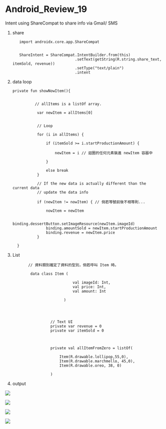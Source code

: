 # Android_Review_19
Intent using ShareCompat to share info via Gmail/ SMS


1. share


          import androidx.core.app.ShareCompat


          ShareIntent = ShareCompat.IntentBuilder.from(this)
                                   .setText(getString(R.string.share_text, itemSold, revenue))
                                   .setType("text/plain")
                                   .intent


2. data loop


       private fun showNowItem(){
       
                 
                 // allItems is a listOf array.

                  var newItem = allItems[0]
                  
                  
                  // Loop

                  for (i in allItems) {

                      if (itemSold >= i.startProductionAmount) {
                      
                          newItem = i // 迴圈的任何元素裝進 newItem 容器中

                      }
          
                      else break
                  }

                  // If the new data is actually different than the current data
                  // update the data info
                  
                  if (newItem != nowItem) { // 倘若等號前後不相等則...

                      nowItem = newItem

                      binding.dessertButton.setImageResource(newItem.imageId)
                      binding.amountSold = newItem.startProductionAmount
                      binding.revenue = newItem.price
                  }

         }


4. List



              // 資料類別確定了資料的型別，倘若呼叫 Item 時。
              
               data class Item (

                                  val imageId: Int,
                                  val price: Int,
                                  val amount: Int

                              )




                        // Text UI
                        private var revenue = 0
                        private var itemSold = 0



                        private val allItemFromZero = listOf(

                            Item(R.drawable.lollipop,55,0),
                            Item(R.drawable.marchmello, 45,0),
                            Item(R.drawable.oreo, 38, 0)

                        )



5. output

![](https://raw.githubusercontent.com/QueenieCplusplus/Android_Review_19/main/2.png)

![](https://raw.githubusercontent.com/QueenieCplusplus/Android_Review_19/main/3.png)

![](https://raw.githubusercontent.com/QueenieCplusplus/Android_Review_19/main/4.png)

![](https://raw.githubusercontent.com/QueenieCplusplus/Android_Review_19/main/5.png)
